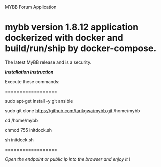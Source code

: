 MYBB Forum Application

# mybb version 1.8.12 application dockerized with docker and build/run/ship by docker-compose.
The latest MyBB release and is a security.

*****Installation Instruction*****

Execute these commands:

==================

sudo apt-get install -y git ansible

sudo git clone https://github.com/tarikgwa/mybb.git /home/mybb

cd /home/mybb

chmod 755 initdock.sh

sh initdock.sh

==================

*Open the endpoint or public ip into the browser and enjoy it !*
